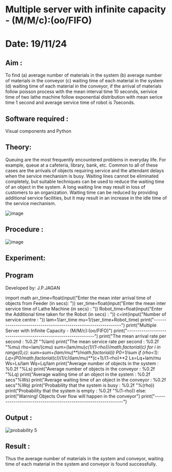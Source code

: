 # Multiple server with infinite capacity - (M/M/c):(oo/FIFO)
# Date: 19/11/24
## Aim :
To find (a) average number of materials in the system (b) average number of materials in the conveyor (c) waiting time of each material in the system (d) waiting time of each material in the conveyor, if the arrival  of materials follow poisson process with the mean interval time 10 seconds, serivice time of two lathe machine follow exponential distribution with mean serice time 1 second and average service time of robot is 7seconds.

## Software required :
Visual components and Python

## Theory:
Queuing are the most frequently encountered problems in everyday life. For example, queue at a cafeteria, library, bank, etc. Common to all of these cases are the arrivals of objects requiring service and the attendant delays when the service mechanism is busy. Waiting lines cannot be eliminated completely, but suitable techniques can be used to reduce the waiting time of an object in the system. A long waiting line may result in loss of customers to an organization. Waiting time can be reduced by providing additional service facilities, but it may result in an increase in the idle time of the service mechanism.

![image](https://user-images.githubusercontent.com/103921593/203238035-1c8109bc-cbf2-4c77-baea-c5b682a752ef.png)

## Procedure :

![image](https://user-images.githubusercontent.com/103921593/203238265-176740b0-eae2-4772-90be-5449869ac9b0.png)




## Experiment:


## Program
Developed by: J.P.JAGAN

import math arr_time=float(input("Enter the mean inter arrival time of objects from Feeder (in secs): ")) ser_time=float(input("Enter the mean inter service time of Lathe Machine (in secs) : ")) Robot_time=float(input("Enter the Additional time taken for the Robot (in secs) : ")) c=int(input("Number of service centre : ")) lam=1/arr_time mu=1/(ser_time+Robot_time) print("--------------------------------------------------------------") print("Multiple Server with Infinite Capacity - (M/M/c):(oo/FIFO)") print("--------------------------------------------------------------") print("The mean arrival rate per second : %0.2f "%lam) print("The mean service rate per second : %0.2f "%mu) rho=lam/(cmu) sum=(lam/mu)*c(1/(1-rho))/math.factorial(c) for i in range(0,c): sum=sum+(lam/mu)**i/math.factorial(i) P0=1/sum if (rho<1): Lq=(P0/math.factorial(c))(1/c)*(lam/mu)**(c+1)/(1-rho)**2 Ls=Lq+lam/mu Ws=Ls/lam Wq=Lq/lam print("Average number of objects in the system : %0.2f "%Ls) print("Average number of objects in the conveyor : %0.2f "%Lq) print("Average waiting time of an object in the system : %0.2f secs"%Ws) print("Average waiting time of an object in the conveyor : %0.2f secs"%Wq) print("Probability that the system is busy : %0.2f "%(rho)) print("Probability that the system is empty : %0.2f "%(1-rho)) else: print("Warning! Objects Over flow will happen in the conveyor") print("--------------------------------------------------------------")
## Output :
![probability 5](https://github.com/user-attachments/assets/80b6295b-dda6-4269-891f-b75f47a65f8f)

## Result : 
Thus the average number of materials in the system and conveyor, waiting time of each material in the system and conveyor is found successfully.
